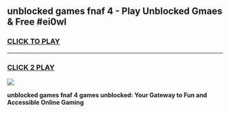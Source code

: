 
## unblocked games fnaf 4 - Play Unblocked Gmaes & Free #ei0wl
<h3>
<a href="https://premium.freeplayer.one?title=unblocked_games_fnaf_4&ref=03M">CLICK TO PLAY</a></h3>
<hr>

<h3>
<a href="https://premium.freeplayer.one?title=unblocked_games_fnaf_4&ref=03M">CLICK 2 PLAY</a>
  
</h3>

<a href="https://premium.freeplayer.one?title=unblocked_games_fnaf_4&ref=03M"><img src="https://clearcache.store/games.png"></a>


**unblocked games fnaf 4 games unblocked: Your Gateway to Fun and Accessible Online Gaming**
